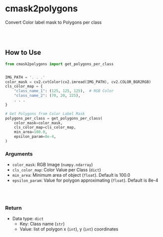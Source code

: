 # cmask2polygons

Convert Color label mask to Polygons per class

<br><br>

## How to Use

```python
from cmask2polygons import get_polygons_per_class


IMG_PATH = '. . .'
color_mask = cv2.cvtColor(cv2.imread(IMG_PATH), cv2.COLOR_BGR2RGB)
cls_color_map = {
    "class_name_1": (125, 125, 125),  # RGB Color
    "class_name_2": (70, 20, 225),
    . . .
}

# Get Polygons from Color Label Mask
polygons_per_class = get_polygons_per_class(
    color_mask=color_mask,
    cls_color_map=cls_color_map,
    min_area=100.0,
    epsilon_param=8e-4,
)
```

### Arguments

- `color_mask`: RGB Image (`numpy.ndarray`)
- `cls_color_map`: Color Value per Class (`dict`)
- `min_area`: Minimum area of object (`float`). Default is 100.0
- `epsilon_param`: Value for polygon approximating (`float`). Default is 8e-4

<br><br>

### Return

- Data type: `dict`
  - Key: Class name (`str`)
  - Value: list of polygon x (`int`), y (`int`) coordinates
